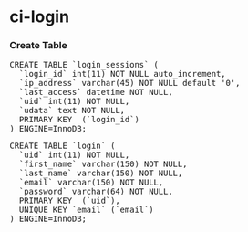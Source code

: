 # ci-login
### Create Table
<pre>
CREATE TABLE `login_sessions` (
  `login_id` int(11) NOT NULL auto_increment,
  `ip_address` varchar(45) NOT NULL default '0',
  `last_access` datetime NOT NULL,
  `uid` int(11) NOT NULL,
  `udata` text NOT NULL,
  PRIMARY KEY  (`login_id`)
) ENGINE=InnoDB;
</pre>
<pre>
CREATE TABLE `login` (
  `uid` int(11) NOT NULL,
  `first_name` varchar(150) NOT NULL,
  `last_name` varchar(150) NOT NULL,
  `email` varchar(150) NOT NULL,
  `password` varchar(64) NOT NULL,
  PRIMARY KEY  (`uid`),
  UNIQUE KEY `email` (`email`)
) ENGINE=InnoDB;
</pre>
